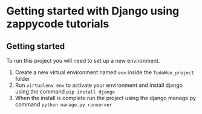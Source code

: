 # Getting started with Django using zappycode tutorials

## Getting started

To run this project you will need to set up a new  environment.

1. Create a new virtual environment named `env` inside the `TodoWoo_project` folder
2. Run `virtualenv env` to activate your environment and install django using the command `pip install django`
3. When the install is complete run the project using the django manage.py command `python manage.py runserver`